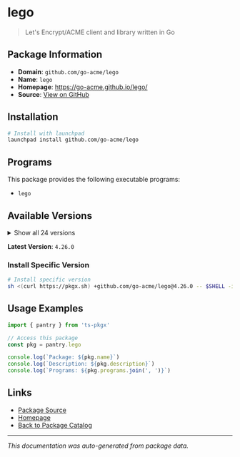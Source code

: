 # lego

> Let's Encrypt/ACME client and library written in Go

## Package Information

- **Domain**: `github.com/go-acme/lego`
- **Name**: `lego`
- **Homepage**: https://go-acme.github.io/lego/
- **Source**: [View on GitHub](https://github.com/pkgxdev/pantry/tree/main/projects/github.com/go-acme/lego/package.yml)

## Installation

```bash
# Install with launchpad
launchpad install github.com/go-acme/lego
```

## Programs

This package provides the following executable programs:

- `lego`

## Available Versions

<details>
<summary>Show all 24 versions</summary>

- `4.26.0`, `4.25.2`, `4.25.1`, `4.25.0`, `4.24.0`
- `4.23.1`, `4.23.0`, `4.22.2`, `4.22.1`, `4.22.0`
- `4.21.0`, `4.20.4`, `4.20.3`, `4.20.2`, `4.19.2`
- `4.19.1`, `4.19.0`, `4.18.0`, `4.17.4`, `4.17.3`
- `4.16.1`, `4.16.0`, `4.15.0`, `4.14.2`

</details>

**Latest Version**: `4.26.0`

### Install Specific Version

```bash
# Install specific version
sh <(curl https://pkgx.sh) +github.com/go-acme/lego@4.26.0 -- $SHELL -i
```

## Usage Examples

```typescript
import { pantry } from 'ts-pkgx'

// Access this package
const pkg = pantry.lego

console.log(`Package: ${pkg.name}`)
console.log(`Description: ${pkg.description}`)
console.log(`Programs: ${pkg.programs.join(', ')}`)
```

## Links

- [Package Source](https://github.com/pkgxdev/pantry/tree/main/projects/github.com/go-acme/lego/package.yml)
- [Homepage](https://go-acme.github.io/lego/)
- [Back to Package Catalog](../../../package-catalog.md)

---

*This documentation was auto-generated from package data.*
